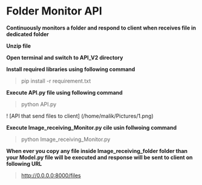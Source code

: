 # Folder Monitor API
**Continuously monitors a folder and respond to client when receives file in dedicated folder**


**Unzip file**

**Open terminal and switch to API_V2 directory**

**Install required libraries using following command**

> pip install -r requirement.txt

**Execute API.py file using following command**

> python API.py

! [API that send files to client]
(/home/malik/Pictures/1.png)

**Execute Image_receiving_Monitor.py cile usin follwoing command**

> python Image_receiving_Monitor.py

**When ever you copy any file inside Image_receiving_folder folder than your Model.py file will be executed and response will be sent to client on following URL**


> http://0.0.0.0:8000/files

